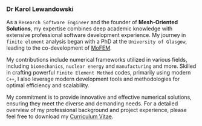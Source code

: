 ### **Dr Karol** Lewandowski

<!-- I am a Research Associate and a member of EPSRC-supported Glasgow Computational Engineering Centre ([GCEC](https://www.gla.ac.uk/research/az/gcec/)). Currently, I am working as PDRA in an [EPSRC project](https://gow.epsrc.ukri.org/NGBOViewGrant.aspx?GrantRef=EP/T008415/1) on predictive modelling of Incremental Cold Flow Forming (ICFF).

My PhD project, supported by [Lord Kelvin and Adam Smith Scholarship](https://www.gla.ac.uk/research/ourresearchenvironment/prs/kelvinsmith/previouslyawardedkelvinsmithphdscholarships/201415projects/#d.en.359938,investigationoftheboneadaptationandfractureinthethirdmetacarpal(mciii)boneofthoroughbredracehorses-karollewandowski(lkasphdcandidate)), was focused on computational methods to predict and prevent musculoskeletal injury and fatality in the Thoroughbred racehorse. 

My main interests are: `computational mechanics`, `additive manufacturing` technology, `virtual and augmented reality` scientific visualisation and sustainable `research code development` (mostly `C++`). 

I am a senior developer of finite element library at the [MoFEM](http://mofem.eng.gla.ac.uk/) team. -->


As a `Research Software Engineer` and the founder of **Mesh-Oriented Solutions**, my expertise combines deep academic knowledge with extensive professional software development experience. My journey in `finite element` analysis began with a PhD at the `University of Glasgow`, leading to the co-development of [MoFEM](http://mofem.eng.gla.ac.uk).

My contributions include numerical frameworks utilized in various fields, including `biomechanics`, `nuclear energy` and `manufacturing` and more. Skilled in crafting powerful `Finite Element Method` codes, primarily using modern `C++`, I also leverage modern development tools and methodologies for optimal efficiency and scalability.

My commitment is to provide innovative and effective numerical solutions, ensuring they meet the diverse and demanding needs. For a detailed overview of my professional background and project experience, please feel free to download my [Curriculum Vitae](/assets/pdf/Lewandowski_CVs.pdf).